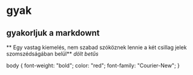 # gyak
## gyakorljuk a markdownt

** Egy vastag kiemelés, nem szabad szóköznek lennie a két csillag jelek szomszédságában belül**
*dölt betűs*

body {
  font-weight: "bold";
  color: "red";
  font-family: "Courier-New";
}  
